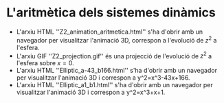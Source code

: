 # L'aritmètica dels sistemes dinàmics
- L'arxiu HTML ''Z2_animation_aritmetica.html'' s'ha d'obrir amb un navegador per visualitzar l'animació 3D, correspon a l'evolució de $z^2$ a l'esfera.
- L'arxiu GIF ''Z2_projection.gif'' és una projecció de l'evolució de $z^2$ a l'esfera sobre $x=0$.
- L'arxiu HTML ''Elliptic_a-43_b166.html'' s'ha d'obrir amb un navegador per visualitzar l'animació 3D i correspon a y^2=x^3-43x+166.
- L'arxiu HTML ''Elliptic_a1_b1.html'' s'ha d'obrir amb un navegador per visualitzar l'animació 3D i correspon a y^2=x^3+x+1.

